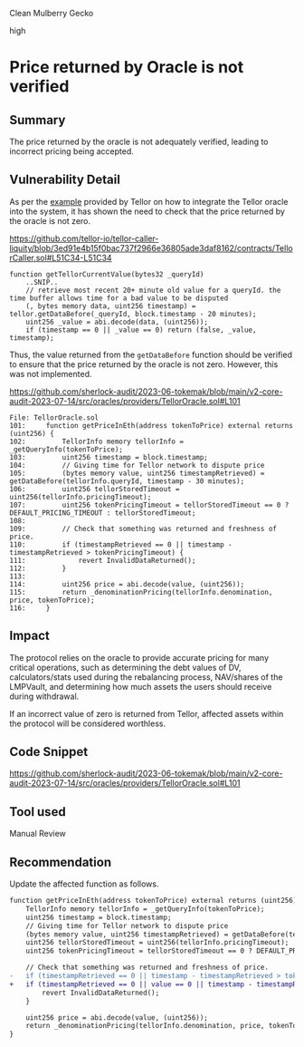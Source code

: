 Clean Mulberry Gecko

high

# Price returned by Oracle is not verified
## Summary

The price returned by the oracle is not adequately verified, leading to incorrect pricing being accepted.

## Vulnerability Detail

As per the [example](https://github.com/tellor-io/tellor-caller-liquity/blob/3ed91e4b15f0bac737f2966e36805ade3daf8162/contracts/TellorCaller.sol#L51C34-L51C34) provided by Tellor on how to integrate the Tellor oracle into the system, it has shown the need to check that the price returned by the oracle is not zero.

https://github.com/tellor-io/tellor-caller-liquity/blob/3ed91e4b15f0bac737f2966e36805ade3daf8162/contracts/TellorCaller.sol#L51C34-L51C34

```solidity
function getTellorCurrentValue(bytes32 _queryId)
	..SNIP..
    // retrieve most recent 20+ minute old value for a queryId. the time buffer allows time for a bad value to be disputed
    (, bytes memory data, uint256 timestamp) = tellor.getDataBefore(_queryId, block.timestamp - 20 minutes);
    uint256 _value = abi.decode(data, (uint256));
    if (timestamp == 0 || _value == 0) return (false, _value, timestamp);
```

Thus, the value returned from the `getDataBefore` function should be verified to ensure that the price returned by the oracle is not zero. However, this was not implemented.

https://github.com/sherlock-audit/2023-06-tokemak/blob/main/v2-core-audit-2023-07-14/src/oracles/providers/TellorOracle.sol#L101

```solidity
File: TellorOracle.sol
101:     function getPriceInEth(address tokenToPrice) external returns (uint256) {
102:         TellorInfo memory tellorInfo = _getQueryInfo(tokenToPrice);
103:         uint256 timestamp = block.timestamp;
104:         // Giving time for Tellor network to dispute price
105:         (bytes memory value, uint256 timestampRetrieved) = getDataBefore(tellorInfo.queryId, timestamp - 30 minutes);
106:         uint256 tellorStoredTimeout = uint256(tellorInfo.pricingTimeout);
107:         uint256 tokenPricingTimeout = tellorStoredTimeout == 0 ? DEFAULT_PRICING_TIMEOUT : tellorStoredTimeout;
108: 
109:         // Check that something was returned and freshness of price.
110:         if (timestampRetrieved == 0 || timestamp - timestampRetrieved > tokenPricingTimeout) {
111:             revert InvalidDataReturned();
112:         }
113: 
114:         uint256 price = abi.decode(value, (uint256));
115:         return _denominationPricing(tellorInfo.denomination, price, tokenToPrice);
116:     }
```

## Impact

The protocol relies on the oracle to provide accurate pricing for many critical operations, such as determining the debt values of DV, calculators/stats used during the rebalancing process, NAV/shares of the LMPVault, and determining how much assets the users should receive during withdrawal.

If an incorrect value of zero is returned from Tellor, affected assets within the protocol will be considered worthless.

## Code Snippet

https://github.com/sherlock-audit/2023-06-tokemak/blob/main/v2-core-audit-2023-07-14/src/oracles/providers/TellorOracle.sol#L101

## Tool used

Manual Review

## Recommendation

Update the affected function as follows.

```diff
function getPriceInEth(address tokenToPrice) external returns (uint256) {
    TellorInfo memory tellorInfo = _getQueryInfo(tokenToPrice);
    uint256 timestamp = block.timestamp;
    // Giving time for Tellor network to dispute price
    (bytes memory value, uint256 timestampRetrieved) = getDataBefore(tellorInfo.queryId, timestamp - 30 minutes);
    uint256 tellorStoredTimeout = uint256(tellorInfo.pricingTimeout);
    uint256 tokenPricingTimeout = tellorStoredTimeout == 0 ? DEFAULT_PRICING_TIMEOUT : tellorStoredTimeout;

    // Check that something was returned and freshness of price.
-   if (timestampRetrieved == 0 || timestamp - timestampRetrieved > tokenPricingTimeout) {
+	if (timestampRetrieved == 0 || value == 0 || timestamp - timestampRetrieved > tokenPricingTimeout) {
        revert InvalidDataReturned();
    }

    uint256 price = abi.decode(value, (uint256));
    return _denominationPricing(tellorInfo.denomination, price, tokenToPrice);
}
```